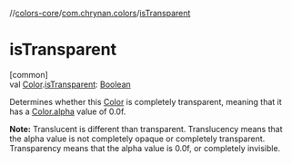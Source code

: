 //[colors-core](../../index.md)/[com.chrynan.colors](index.md)/[isTransparent](is-transparent.md)

# isTransparent

[common]\
val [Color](-color/index.md).[isTransparent](is-transparent.md): [Boolean](https://kotlinlang.org/api/latest/jvm/stdlib/kotlin/-boolean/index.html)

Determines whether this [Color](-color/index.md) is completely transparent, meaning that it has a [Color.alpha](-color/alpha.md) value of 0.0f.

**Note:** Translucent is different than transparent. Translucency means that the alpha value is not completely opaque or completely transparent. Transparency means that the alpha value is 0.0f, or completely invisible.
